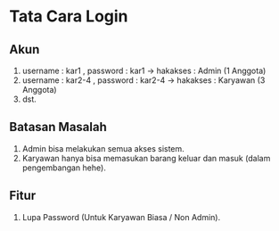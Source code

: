 # Tata Cara Login

## Akun
1. username : kar1 , password : kar1 -> hakakses : Admin (1 Anggota)
2. username : kar2-4 , password : kar2-4 -> hakakses : Karyawan (3 Anggota)
3. dst.

## Batasan Masalah
1. Admin bisa melakukan semua akses sistem.
2. Karyawan hanya bisa memasukan barang keluar dan masuk (dalam pengembangan hehe).

## Fitur
1. Lupa Password (Untuk Karyawan Biasa / Non Admin).
